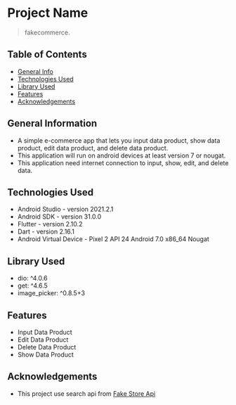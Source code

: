# Project Name
> fakecommerce.

## Table of Contents
* [General Info](#general-information)
* [Technologies Used](#technologies-used)
* [Library Used](#library-used)
* [Features](#features)
* [Acknowledgements](#acknowledgements)

## General Information
- A simple e-commerce app that lets you input data product, show data product, edit data product, and delete data product.
- This application will run on android devices at least version 7 or nougat.
- This application need internet connection to input, show, edit, and delete data.

## Technologies Used
- Android Studio - version 2021.2.1
- Android SDK - version 31.0.0
- Flutter - version 2.10.2
- Dart - version 2.16.1
- Android Virtual Device - Pixel 2 API 24 Android 7.0 x86_64 Nougat

## Library Used
- dio: ^4.0.6
- get: ^4.6.5
- image_picker: ^0.8.5+3

## Features
- Input Data Product
- Edit Data Product
- Delete Data Product
- Show Data Product

## Acknowledgements
- This project use search api from [Fake Store Api](https://fakestoreapi.com/docs)
